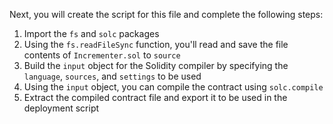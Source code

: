 Next, you will create the script for this file and complete the following steps:

1. Import the `fs` and `solc` packages
2. Using the `fs.readFileSync` function, you'll read and save the file contents of `Incrementer.sol` to `source`
3. Build the `input` object for the Solidity compiler by specifying the `language`, `sources`, and `settings` to be used
4. Using the `input` object, you can compile the contract using `solc.compile`
5. Extract the compiled contract file and export it to be used in the deployment script